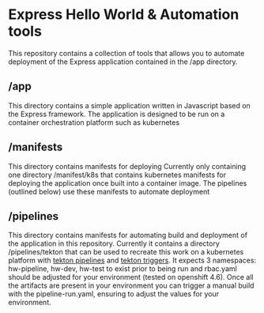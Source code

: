 # Express Hello World & Automation tools

This repository contains a collection of tools that allows you to automate deployment of the Express application contained in the /app directory.

## /app

This directory contains a simple application written in Javascript based on the Express framework. The application is designed to be run on a container orchestration platform such as kubernetes

## /manifests

This directory contains manifests for deploying Currently only containing one directory /manifest/k8s that contains kubernetes manifests for deploying the application once built into a container image. The pipelines (outlined below) use these manifests to automate deployment

## /pipelines

This directory contains manifests for automating build and deployment of the application in this repository. Currently it contains a directory /pipelines/tekton that can be used to recreate this work on a kubernetes platform with [tekton pipelines](https://github.com/tektoncd/pipeline) and [tekton triggers](https://github.com/tektoncd/triggers). It expects 3 namespaces: hw-pipeline, hw-dev, hw-test to exist prior to being run and rbac.yaml should be adjusted for your environment (tested on openshift 4.6). Once all the artifacts are present in your environment you can trigger a manual build with the pipeline-run.yaml, ensuring to adjust the values for your environment.
